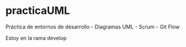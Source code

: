 # practicaUML
Práctica de entornos de desarrollo - Diagramas UML - Scrum - Git Flow 

Estoy en la rama develop
